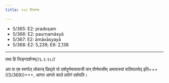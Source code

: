 ```yaml
---
title: १२२ टिप्पन्यः

---
```

- 5/365: E2: pradoṣam
- 5/366: E2: paurṇamāsyā
- 5/367: E2: āmāvāsyayā
- 5/368: E2: 5,239; E6: 2,138

____________________________________________


तथा हि लिङ्गदर्शनम्//६.२.२८//

अप वा एष स्वर्गाल् लोकाच् छिद्यते यो दर्शपूर्णमासयाजी सन् पौर्णमासीम् अमावास्यां वातिपातयेद् इति+++({5/369})+++, आगत आगते काले प्रयोगं दर्शयति।
